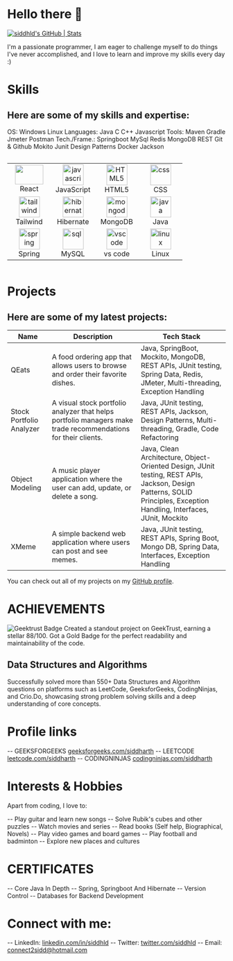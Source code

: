 # Hello there 👋

[![siddhld's GitHub | Stats](https://stats.quine.sh/siddhld/github?theme=dark)](https://quine.sh?utm_source=widgets&utm_campaign=siddhld)

I'm a passionate programmer, I am eager to challenge myself to do things I've never accomplished, and I love to learn and improve my skills every day :)





# Skills
## Here are some of my skills and expertise:

OS: Windows Linux
Languages: Java C C++ Javascript
Tools: Maven Gradle Jmeter Postman
Tech./Frame.: Springboot MySql Redis
MongoDB REST Git & Github Mokito
Junit Design Patterns Docker Jackson

<div style="display: flex; align-items: flex-start; align: center">
<table align="center">
  <tr>
    <td align="center" width="85">
        <img src="https://skillicons.dev/icons?i=react" width="65" height="45" />
      <br>React
    </td>
    <td align="center" width="85">
        <img src="https://skillicons.dev/icons?i=javascript" width="48" height="48" alt="javascript" />
      <br>JavaScript
    </td>
    <td align="center" width="85">
        <img src="https://skillicons.dev/icons?i=html" width="48" height="48" alt="HTML5" />
      <br>HTML5
    </td>
    <td align="center" width="85">
        <img src="https://skillicons.dev/icons?i=css" width="48" height="48" alt="css" />
      <br>CSS
    </td>
  </tr>
  <tr>
    <td align="center" width="85">
        <img src="https://skillicons.dev/icons?i=tailwind" width="48" height="48" alt="tailwind" />
      <br>Tailwind
    </td>
    <td align="center" width="85">
        <img src="https://skillicons.dev/icons?i=hibernate" width="48" height="48" alt="hibernate" />
      <br>Hibernate
    </td>
    <td align="center" width="85">
        <img src="https://skillicons.dev/icons?i=mongodb" width="48" height="48" alt="mongodb" />
      <br>MongoDB
    </td>
    <td align="center" width="85">
        <img src="https://skillicons.dev/icons?i=java" width="48" height="48" alt="java" />
      <br>Java
    </td>
  </tr>
  <tr>
    <td align="center" width="85">
        <img src="https://skillicons.dev/icons?i=spring" width="48" height="48" alt="spring" />
      <br>Spring
    </td>
    <td align="center" width="85">
        <img src="https://skillicons.dev/icons?i=mysql" width="48" height="48" alt="sql" />
      <br>MySQL
    </td>
    <td align="center" width="85">
        <img src="https://skillicons.dev/icons?i=vscode" width="48" height="48" alt="vscode" />
      <br>vs code
    </td>
    <td align="center" width="85">
        <img src="https://skillicons.dev/icons?i=linux" width="48" height="48" alt="linux" />
      <br>Linux
    </td>

  </tr>
</table>
</div>






# Projects
## Here are some of my latest projects:

| Name | Description | Tech Stack |
| --- | --- | --- |
| QEats | A food ordering app that allows users to browse and order their favorite dishes. | Java, SpringBoot, Mockito, MongoDB, REST APIs, JUnit testing, Spring Data, Redis, JMeter, Multi-threading, Exception Handling |
| Stock Portfolio Analyzer | A visual stock portfolio analyzer that helps portfolio managers make trade recommendations for their clients. | Java, JUnit testing, REST APIs, Jackson, Design Patterns, Multi-threading, Gradle, Code Refactoring |
| Object Modeling | A music player application where the user can add, update, or delete a song. | Java, Clean Architecture, Object-Oriented Design, JUnit testing, REST APIs, Jackson, Design Patterns, SOLID Principles, Exception Handling, Interfaces, JUnit, Mockito |
| XMeme | A simple backend web application where users can post and see memes. | Java, JUnit testing, REST APIs, Spring Boot, Mongo DB, Spring Data, Interfaces, Exception Handling |


You can check out all of my projects on my [GitHub profile](https://github.com/<yourusername>).






# ACHIEVEMENTS
![Geektrust Badge](https://github.com/siddhld/siddhld/assets/90497078/29f7b357-4b52-4747-95ba-7decce2bda7b)
Created a standout project on GeekTrust, earning a stellar 88/100. Got a Gold Badge for the perfect readability and maintainability of the code.

## Data Structures and Algorithms
Successfully solved more than 550+ Data Structures and Algorithm questions on platforms such as LeetCode, GeeksforGeeks, CodingNinjas, and
Crio.Do, showcasing strong problem solving skills and a deep understanding of core concepts.






# Profile links
-- GEEKSFORGEEKS [geeksforgeeks.com/siddharth](https://auth.geeksforgeeks.org/user/sidd_01/)
-- LEETCODE [leetcode.com/siddharth](https://leetcode.com/Siddharthkr03/)
-- CODINGNINJAS [codingninjas.com/siddharth](https://www.codingninjas.com/studio/profile/692b6a55-ce79-4e6f-97b1-2b5ca047f8bf)






# Interests & Hobbies
Apart from coding, I love to:

-- Play guitar and learn new songs
-- Solve Rubik's cubes and other puzzles
-- Watch movies and series
-- Read books (Self help, Biographical, Novels)
-- Play video games and board games
-- Play football and badminton
-- Explore new places and cultures






# CERTIFICATES
-- Core Java In Depth [](https://www.udemy.com/certificate/UC-af3aa260-ceba-4ded-a651-f762a91a7069/)
-- Spring, Springboot And Hibernate [](https://www.udemy.com/certificate/UC-e5544a22-d6ee-4849-afae-a913fd38961f/)
-- Version Control [](https://www.coursera.org/account/accomplishments/verify/JYLDGDK25845)
-- Databases for Backend Development [](https://www.coursera.org/account/accomplishments/verify/6YJZP4S9Z2LQ)





# Connect with me:
-- LinkedIn: [linkedin.com/in/siddhld](https://www.linkedin.com/in/siddharthhaldhar/)
-- Twitter: [twitter.com/siddhld](https://twitter.com/Siddharthhld)
-- Email: [connect2sidd@hotmail.com](connect2sidd@hotmail.com)

